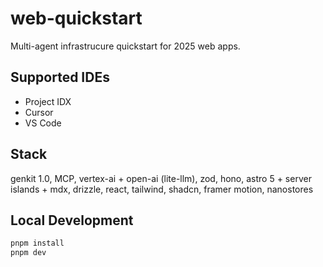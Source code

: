 # web-quickstart

Multi-agent infrastrucure quickstart for 2025 web apps.

## Supported IDEs

- Project IDX
- Cursor
- VS Code

## Stack

genkit 1.0, MCP, vertex-ai + open-ai (lite-llm), zod, hono,
astro 5 + server islands + mdx, drizzle,
react, tailwind, shadcn, framer motion,
nanostores

## Local Development

```bash
pnpm install
pnpm dev
```
